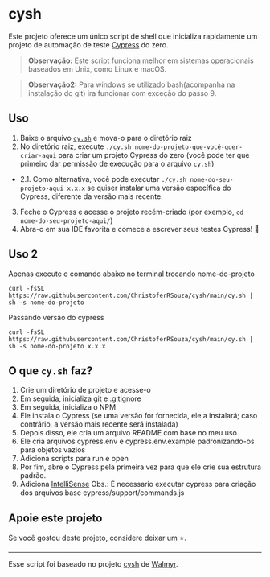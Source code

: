 # cysh

Este projeto oferece um único script de shell que inicializa rapidamente um projeto de automação de teste [Cypress](https://cypress.io) do zero.

> **Observação:** Este script funciona melhor em sistemas operacionais baseados em Unix, como Linux e macOS.

> **Observação2:** Para windows se utilizado bash(acompanha na instalação do git) ira funcionar com exceção do passo 9.

## Uso

1. Baixe o arquivo [`cy.sh`](./cy.sh) e mova-o para o diretório raiz
2. No diretório raiz, execute `./cy.sh nome-do-projeto-que-você-quer-criar-aqui` para criar um projeto Cypress do zero (você pode ter que primeiro dar permissão de execução para o arquivo `cy.sh`)

- 2.1. Como alternativa, você pode executar `./cy.sh nome-do-seu-projeto-aqui x.x.x` se quiser instalar uma versão específica do Cypress, diferente da versão mais recente.

3. Feche o Cypress e acesse o projeto recém-criado (por exemplo, `cd nome-do-seu-projeto-aqui/`)
4. Abra-o em sua IDE favorita e comece a escrever seus testes Cypress! 🙌

## Uso 2

Apenas execute o comando abaixo no terminal trocando nome-do-projeto

```shell
curl -fsSL https://raw.githubusercontent.com/ChristoferRSouza/cysh/main/cy.sh | sh -s nome-do-projeto
```

Passando versão do cypress

```shell
curl -fsSL https://raw.githubusercontent.com/ChristoferRSouza/cysh/main/cy.sh | sh -s nome-do-projeto x.x.x
```

## O que `cy.sh` faz?

1. Crie um diretório de projeto e acesse-o
2. Em seguida, inicializa git e .gitignore
3. Em seguida, inicializa o NPM
4. Ele instala o Cypress (se uma versão for fornecida, ele a instalará; caso contrário, a versão mais recente será instalada)
5. Depois disso, ele cria um arquivo README com base no meu uso
6. Ele cria arquivos cypress.env e cypress.env.example padronizando-os para objetos vazios
7. Adiciona scripts para run e open
8. Por fim, abre o Cypress pela primeira vez para que ele crie sua estrutura padrão.
9. Adiciona [IntelliSense](https://docs.cypress.io/guides/tooling/IDE-integration#Triple-slash-directives)
   Obs.: É necessario executar cypress para criação dos arquivos base cypress/support/commands.js

## Apoie este projeto

Se você gostou deste projeto, considere deixar um ⭐.

---

Esse script foi baseado no projeto [cysh](https://github.com/wlsf82/cysh) de [Walmyr](https://walmyr.dev).
